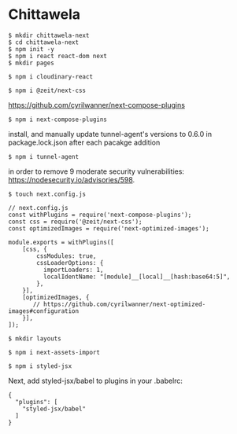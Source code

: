 # Chittawela

```
$ mkdir chittawela-next
$ cd chittawela-next
$ npm init -y
$ npm i react react-dom next
$ mkdir pages
```

```
$ npm i cloudinary-react
```

```
$ npm i @zeit/next-css
```

https://github.com/cyrilwanner/next-compose-plugins
```
$ npm i next-compose-plugins
```

install, and manually update tunnel-agent's versions to 0.6.0 in package.lock.json after each pacakge addition
```
$ npm i tunnel-agent
```
in order to remove 9 moderate security vulnerabilities: https://nodesecurity.io/advisories/598.

```
$ touch next.config.js
```

```
// next.config.js
const withPlugins = require('next-compose-plugins');
const css = require('@zeit/next-css');
const optimizedImages = require('next-optimized-images');

module.exports = withPlugins([
    [css, {
        cssModules: true,
        cssLoaderOptions: {
          importLoaders: 1,
          localIdentName: "[module]__[local]__[hash:base64:5]",
        },   
    }],
    [optimizedImages, {
       // https://github.com/cyrilwanner/next-optimized-images#configuration    
    }],    
]);
```

```
$ mkdir layouts 
```

```
$ npm i next-assets-import
```

```
$ npm i styled-jsx
```

Next, add styled-jsx/babel to plugins in your .babelrc:
```
{
  "plugins": [
    "styled-jsx/babel"
  ]
}
```